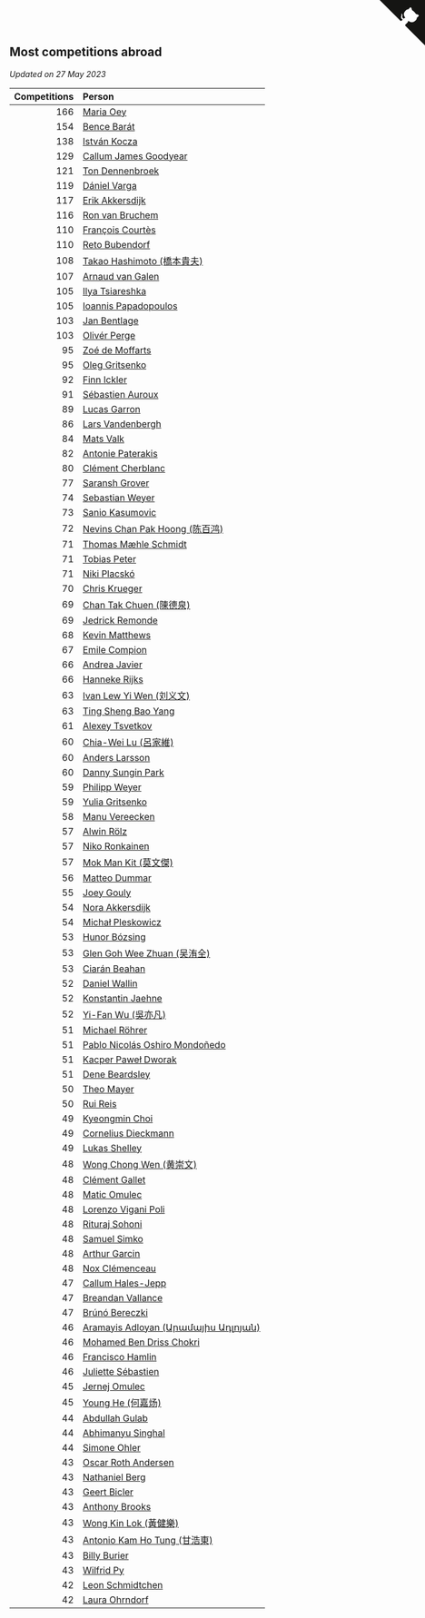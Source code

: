 ## Most competitions abroad

*Updated on 27 May 2023*

| Competitions | Person |
| ---: | :--- |
| 166 | [Maria Oey](https://www.worldcubeassociation.org/persons/2007OEYM01) |
| 154 | [Bence Barát](https://www.worldcubeassociation.org/persons/2008BARA01) |
| 138 | [István Kocza](https://www.worldcubeassociation.org/persons/2005KOCZ01) |
| 129 | [Callum James Goodyear](https://www.worldcubeassociation.org/persons/2012GOOD02) |
| 121 | [Ton Dennenbroek](https://www.worldcubeassociation.org/persons/2003DENN01) |
| 119 | [Dániel Varga](https://www.worldcubeassociation.org/persons/2008VARG01) |
| 117 | [Erik Akkersdijk](https://www.worldcubeassociation.org/persons/2005AKKE01) |
| 116 | [Ron van Bruchem](https://www.worldcubeassociation.org/persons/2003BRUC01) |
| 110 | [François Courtès](https://www.worldcubeassociation.org/persons/2008COUR01) |
| 110 | [Reto Bubendorf](https://www.worldcubeassociation.org/persons/2012BUBE01) |
| 108 | [Takao Hashimoto (橋本貴夫)](https://www.worldcubeassociation.org/persons/2007HASH01) |
| 107 | [Arnaud van Galen](https://www.worldcubeassociation.org/persons/2006GALE01) |
| 105 | [Ilya Tsiareshka](https://www.worldcubeassociation.org/persons/2012TERE01) |
| 105 | [Ioannis Papadopoulos](https://www.worldcubeassociation.org/persons/2013PAPA01) |
| 103 | [Jan Bentlage](https://www.worldcubeassociation.org/persons/2010BENT01) |
| 103 | [Olivér Perge](https://www.worldcubeassociation.org/persons/2007PERG01) |
| 95 | [Zoé de Moffarts](https://www.worldcubeassociation.org/persons/2010MOFF02) |
| 95 | [Oleg Gritsenko](https://www.worldcubeassociation.org/persons/2011GRIT01) |
| 92 | [Finn Ickler](https://www.worldcubeassociation.org/persons/2012ICKL01) |
| 91 | [Sébastien Auroux](https://www.worldcubeassociation.org/persons/2008AURO01) |
| 89 | [Lucas Garron](https://www.worldcubeassociation.org/persons/2006GARR01) |
| 86 | [Lars Vandenbergh](https://www.worldcubeassociation.org/persons/2003VAND01) |
| 84 | [Mats Valk](https://www.worldcubeassociation.org/persons/2007VALK01) |
| 82 | [Antonie Paterakis](https://www.worldcubeassociation.org/persons/2012PATE01) |
| 80 | [Clément Cherblanc](https://www.worldcubeassociation.org/persons/2014CHER05) |
| 77 | [Saransh Grover](https://www.worldcubeassociation.org/persons/2014GROV01) |
| 74 | [Sebastian Weyer](https://www.worldcubeassociation.org/persons/2010WEYE02) |
| 73 | [Sanio Kasumovic](https://www.worldcubeassociation.org/persons/2009KASU01) |
| 72 | [Nevins Chan Pak Hoong (陈百鸿)](https://www.worldcubeassociation.org/persons/2010CHAN20) |
| 71 | [Thomas Mæhle Schmidt](https://www.worldcubeassociation.org/persons/2013SCHM02) |
| 71 | [Tobias Peter](https://www.worldcubeassociation.org/persons/2014PETE03) |
| 71 | [Niki Placskó](https://www.worldcubeassociation.org/persons/2008PLAC01) |
| 70 | [Chris Krueger](https://www.worldcubeassociation.org/persons/2006KRUE01) |
| 69 | [Chan Tak Chuen (陳德泉)](https://www.worldcubeassociation.org/persons/2007CHUE01) |
| 69 | [Jedrick Remonde](https://www.worldcubeassociation.org/persons/2008REMO01) |
| 68 | [Kevin Matthews](https://www.worldcubeassociation.org/persons/2010MATT02) |
| 67 | [Emile Compion](https://www.worldcubeassociation.org/persons/2007COMP01) |
| 66 | [Andrea Javier](https://www.worldcubeassociation.org/persons/2010JAVI01) |
| 66 | [Hanneke Rijks](https://www.worldcubeassociation.org/persons/2008RIJK01) |
| 63 | [Ivan Lew Yi Wen (刘义文)](https://www.worldcubeassociation.org/persons/2012WENI01) |
| 63 | [Ting Sheng Bao Yang](https://www.worldcubeassociation.org/persons/2008BAOY01) |
| 61 | [Alexey Tsvetkov](https://www.worldcubeassociation.org/persons/2017TSVE02) |
| 60 | [Chia-Wei Lu (呂家維)](https://www.worldcubeassociation.org/persons/2007LUCH01) |
| 60 | [Anders Larsson](https://www.worldcubeassociation.org/persons/2003LARS01) |
| 60 | [Danny Sungin Park](https://www.worldcubeassociation.org/persons/2015PARK13) |
| 59 | [Philipp Weyer](https://www.worldcubeassociation.org/persons/2010WEYE01) |
| 59 | [Yulia Gritsenko](https://www.worldcubeassociation.org/persons/2012SIDO01) |
| 58 | [Manu Vereecken](https://www.worldcubeassociation.org/persons/2010VERE01) |
| 57 | [Alwin Rölz](https://www.worldcubeassociation.org/persons/2016ROLZ01) |
| 57 | [Niko Ronkainen](https://www.worldcubeassociation.org/persons/2010RONK01) |
| 57 | [Mok Man Kit (莫文傑)](https://www.worldcubeassociation.org/persons/2009KITM01) |
| 56 | [Matteo Dummar](https://www.worldcubeassociation.org/persons/2017DUMM01) |
| 55 | [Joey Gouly](https://www.worldcubeassociation.org/persons/2007GOUL01) |
| 54 | [Nora Akkersdijk](https://www.worldcubeassociation.org/persons/2009CHRI03) |
| 54 | [Michał Pleskowicz](https://www.worldcubeassociation.org/persons/2009PLES01) |
| 53 | [Hunor Bózsing](https://www.worldcubeassociation.org/persons/2009BOZS01) |
| 53 | [Glen Goh Wee Zhuan (吴洧全)](https://www.worldcubeassociation.org/persons/2015ZHUA01) |
| 53 | [Ciarán Beahan](https://www.worldcubeassociation.org/persons/2012BEAH01) |
| 52 | [Daniel Wallin](https://www.worldcubeassociation.org/persons/2013WALL03) |
| 52 | [Konstantin Jaehne](https://www.worldcubeassociation.org/persons/2015JAEH01) |
| 52 | [Yi-Fan Wu (吳亦凡)](https://www.worldcubeassociation.org/persons/2010WUIF01) |
| 51 | [Michael Röhrer](https://www.worldcubeassociation.org/persons/2009ROHR01) |
| 51 | [Pablo Nicolás Oshiro Mondoñedo](https://www.worldcubeassociation.org/persons/2010MOND01) |
| 51 | [Kacper Paweł Dworak](https://www.worldcubeassociation.org/persons/2020DWOR01) |
| 51 | [Dene Beardsley](https://www.worldcubeassociation.org/persons/2009BEAR01) |
| 50 | [Theo Mayer](https://www.worldcubeassociation.org/persons/2012MAYE01) |
| 50 | [Rui Reis](https://www.worldcubeassociation.org/persons/2015REIS02) |
| 49 | [Kyeongmin Choi](https://www.worldcubeassociation.org/persons/2017CHOI07) |
| 49 | [Cornelius Dieckmann](https://www.worldcubeassociation.org/persons/2009DIEC01) |
| 49 | [Lukas Shelley](https://www.worldcubeassociation.org/persons/2016SHEL03) |
| 48 | [Wong Chong Wen (黄崇文)](https://www.worldcubeassociation.org/persons/2014WENW01) |
| 48 | [Clément Gallet](https://www.worldcubeassociation.org/persons/2004GALL02) |
| 48 | [Matic Omulec](https://www.worldcubeassociation.org/persons/2010OMUL02) |
| 48 | [Lorenzo Vigani Poli](https://www.worldcubeassociation.org/persons/2007POLI01) |
| 48 | [Rituraj Sohoni](https://www.worldcubeassociation.org/persons/2012SOHO01) |
| 48 | [Samuel Simko](https://www.worldcubeassociation.org/persons/2016SIMK01) |
| 48 | [Arthur Garcin](https://www.worldcubeassociation.org/persons/2014GARC27) |
| 48 | [Nox Clémenceau](https://www.worldcubeassociation.org/persons/2015CLEM03) |
| 47 | [Callum Hales-Jepp](https://www.worldcubeassociation.org/persons/2012HALE01) |
| 47 | [Breandan Vallance](https://www.worldcubeassociation.org/persons/2007VALL01) |
| 47 | [Brúnó Bereczki](https://www.worldcubeassociation.org/persons/2008BERE01) |
| 46 | [Aramayis Adloyan (Արամայիս Ադլոյան)](https://www.worldcubeassociation.org/persons/2012ADLO01) |
| 46 | [Mohamed Ben Driss Chokri](https://www.worldcubeassociation.org/persons/2015CHOK01) |
| 46 | [Francisco Hamlin](https://www.worldcubeassociation.org/persons/2012HAML01) |
| 46 | [Juliette Sébastien](https://www.worldcubeassociation.org/persons/2014SEBA01) |
| 45 | [Jernej Omulec](https://www.worldcubeassociation.org/persons/2010OMUL01) |
| 45 | [Young He (何嘉炀)](https://www.worldcubeassociation.org/persons/2014HEYO01) |
| 44 | [Abdullah Gulab](https://www.worldcubeassociation.org/persons/2014GULA02) |
| 44 | [Abhimanyu Singhal](https://www.worldcubeassociation.org/persons/2013SING12) |
| 44 | [Simone Ohler](https://www.worldcubeassociation.org/persons/2014OHLE01) |
| 43 | [Oscar Roth Andersen](https://www.worldcubeassociation.org/persons/2008ANDE02) |
| 43 | [Nathaniel Berg](https://www.worldcubeassociation.org/persons/2012BERG04) |
| 43 | [Geert Bicler](https://www.worldcubeassociation.org/persons/2010BICL01) |
| 43 | [Anthony Brooks](https://www.worldcubeassociation.org/persons/2008SEAR01) |
| 43 | [Wong Kin Lok (黃健樂)](https://www.worldcubeassociation.org/persons/2014LOKW01) |
| 43 | [Antonio Kam Ho Tung (甘浩東)](https://www.worldcubeassociation.org/persons/2017TUNG13) |
| 43 | [Billy Burier](https://www.worldcubeassociation.org/persons/2014BURI01) |
| 43 | [Wilfrid Py](https://www.worldcubeassociation.org/persons/2016PYWI01) |
| 42 | [Leon Schmidtchen](https://www.worldcubeassociation.org/persons/2010SCHM01) |
| 42 | [Laura Ohrndorf](https://www.worldcubeassociation.org/persons/2009OHRN01) |


<a href="https://github.com/jonatanklosko/wca_statistics" class="github-corner" aria-label="View source on Github"><svg width="80" height="80" viewBox="0 0 250 250" style="fill:#151513; color:#fff; position: absolute; top: 0; border: 0; right: 0;" aria-hidden="true"><path d="M0,0 L115,115 L130,115 L142,142 L250,250 L250,0 Z"></path><path d="M128.3,109.0 C113.8,99.7 119.0,89.6 119.0,89.6 C122.0,82.7 120.5,78.6 120.5,78.6 C119.2,72.0 123.4,76.3 123.4,76.3 C127.3,80.9 125.5,87.3 125.5,87.3 C122.9,97.6 130.6,101.9 134.4,103.2" fill="currentColor" style="transform-origin: 130px 106px;" class="octo-arm"></path><path d="M115.0,115.0 C114.9,115.1 118.7,116.5 119.8,115.4 L133.7,101.6 C136.9,99.2 139.9,98.4 142.2,98.6 C133.8,88.0 127.5,74.4 143.8,58.0 C148.5,53.4 154.0,51.2 159.7,51.0 C160.3,49.4 163.2,43.6 171.4,40.1 C171.4,40.1 176.1,42.5 178.8,56.2 C183.1,58.6 187.2,61.8 190.9,65.4 C194.5,69.0 197.7,73.2 200.1,77.6 C213.8,80.2 216.3,84.9 216.3,84.9 C212.7,93.1 206.9,96.0 205.4,96.6 C205.1,102.4 203.0,107.8 198.3,112.5 C181.9,128.9 168.3,122.5 157.7,114.1 C157.9,116.9 156.7,120.9 152.7,124.9 L141.0,136.5 C139.8,137.7 141.6,141.9 141.8,141.8 Z" fill="currentColor" class="octo-body"></path></svg></a><style>.github-corner:hover .octo-arm{animation:octocat-wave 560ms ease-in-out}@keyframes octocat-wave{0%,100%{transform:rotate(0)}20%,60%{transform:rotate(-25deg)}40%,80%{transform:rotate(10deg)}}@media (max-width:500px){.github-corner:hover .octo-arm{animation:none}.github-corner .octo-arm{animation:octocat-wave 560ms ease-in-out}}</style>
